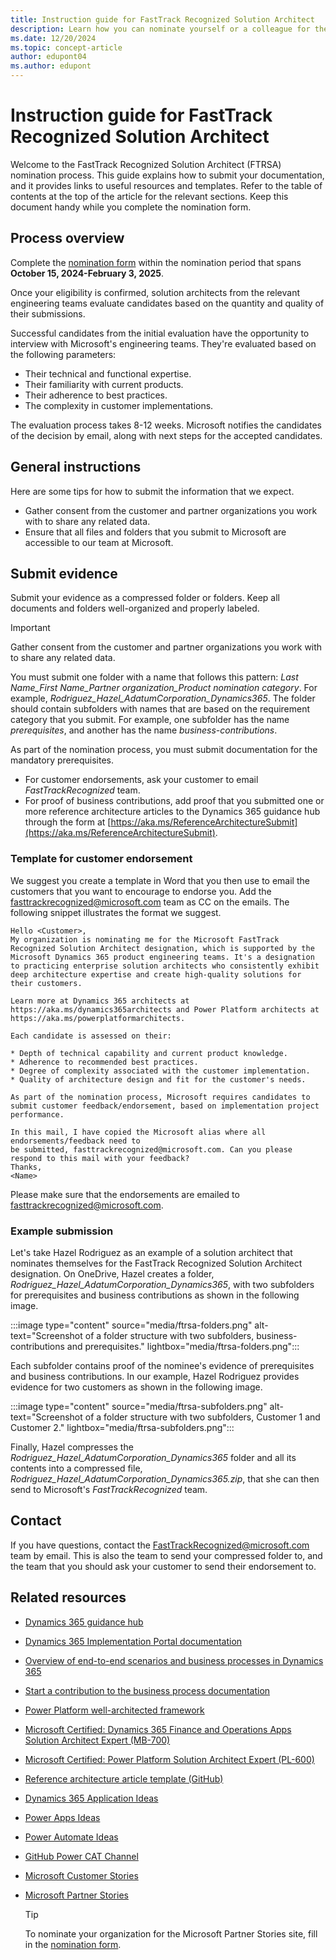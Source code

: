 ```yaml
---
title: Instruction guide for FastTrack Recognized Solution Architect
description: Learn how you can nominate yourself or a colleague for the FastTrack Recognized Solution Architect designation.
ms.date: 12/20/2024
ms.topic: concept-article
author: edupont04
ms.author: edupont
---
```


# Instruction guide for FastTrack Recognized Solution Architect

Welcome to the FastTrack Recognized Solution Architect (FTRSA) nomination process. This guide explains how to submit your documentation, and it provides links to useful resources and templates. Refer to the table of contents at the top of the article for the relevant sections. Keep this document handy while you complete the nomination form.

## Process overview

Complete the [nomination form](https://aka.ms/FTRSANomination) within the nomination period that spans **October 15, 2024-February 3, 2025**.

Once your eligibility is confirmed, solution architects from the relevant engineering teams evaluate candidates based on the quantity and quality of their submissions.

Successful candidates from the initial evaluation have the opportunity to interview with Microsoft's engineering teams. They're evaluated based on the following parameters:

- Their technical and functional expertise.  
- Their familiarity with current products.  
- Their adherence to best practices.  
- The complexity in customer implementations.  

The evaluation process takes 8-12 weeks. Microsoft notifies the candidates of the decision by email, along with next steps for the accepted candidates.

## General instructions

Here are some tips for how to submit the information that we expect.

- Gather consent from the customer and partner organizations you work with to share any related data.
- Ensure that all files and folders that you submit to Microsoft are accessible to our team at Microsoft.

<!-- 
- Add the password in the field as requested in the form, if the folder is password-protected.   -->

<!-- > [!NOTE]
> Please turn off *Notify People* when you grant access. -->

## Submit evidence

Submit your evidence as a compressed folder or folders. Keep all documents and folders well-organized and properly labeled.

> [!IMPORTANT]
> Gather consent from the customer and partner organizations you work with to share any related data.

You must submit one folder with a name that follows this pattern: *Last Name_First Name_Partner organization_Product nomination category*. For example, *Rodriguez_Hazel_AdatumCorporation_Dynamics365*. The folder should contain subfolders with names that are based on the requirement category that you submit. For example, one subfolder has the name *prerequisites*, and another has the name *business-contributions*.

As part of the nomination process, you must submit documentation for the mandatory prerequisites.  

- For customer endorsements, ask your customer to email *FastTrackRecognized* team.
- For proof of business contributions, add proof that you submitted one or more reference architecture articles to the Dynamics 365 guidance hub through the form at [https://aka.ms/ReferenceArchitectureSubmit](https://aka.ms/ReferenceArchitectureSubmit).

### Template for customer endorsement

We suggest you create a template in Word that you then use to email the customers that you want to encourage to endorse you. Add the [fasttrackrecognized@microsoft.com](mailto:fasttrackrecognized@microsoft.com) team as CC on the emails. The following snippet illustrates the format we suggest.

```plaintext
Hello <Customer>,  
My organization is nominating me for the Microsoft FastTrack Recognized Solution Architect designation, which is supported by the Microsoft Dynamics 365 product engineering teams. It's a designation to practicing enterprise solution architects who consistently exhibit deep architecture expertise and create high-quality solutions for their customers. 

Learn more at Dynamics 365 architects at https://aka.ms/dynamics365architects and Power Platform architects at https://aka.ms/powerplatformarchitects.  

Each candidate is assessed on their:  

* Depth of technical capability and current product knowledge. 
* Adherence to recommended best practices. 
* Degree of complexity associated with the customer implementation. 
* Quality of architecture design and fit for the customer's needs. 

As part of the nomination process, Microsoft requires candidates to submit customer feedback/endorsement, based on implementation project performance.  

In this mail, I have copied the Microsoft alias where all endorsements/feedback need to 
be submitted, fasttrackrecognized@microsoft.com. Can you please respond to this mail with your feedback?  
Thanks, 
<Name>
```

Please make sure that the endorsements are emailed to [fasttrackrecognized@microsoft.com](mailto:fasttrackrecognized@microsoft.com).
  
### Example submission

Let's take Hazel Rodriguez as an example of a solution architect that nominates themselves for the FastTrack Recognized Solution Architect designation. On OneDrive, Hazel creates a folder, *Rodriguez_Hazel_AdatumCorporation_Dynamics365*, with two subfolders for prerequisites and business contributions as shown in the following image.

:::image type="content" source="media/ftrsa-folders.png" alt-text="Screenshot of a folder structure with two subfolders, business-contributions and prerequisites." lightbox="media/ftrsa-folders.png":::

Each subfolder contains proof of the nominee's evidence of prerequisites and business contributions. In our example, Hazel Rodriguez provides evidence for two customers as shown in the following image.

:::image type="content" source="media/ftrsa-subfolders.png" alt-text="Screenshot of a folder structure with two subfolders, Customer 1 and Customer 2." lightbox="media/ftrsa-subfolders.png":::

Finally, Hazel compresses the *Rodriguez_Hazel_AdatumCorporation_Dynamics365* folder and all its contents into a compressed file, *Rodriguez_Hazel_AdatumCorporation_Dynamics365.zip*, that she can then send to Microsoft's *FastTrackRecognized* team<!--attach to the nomination form if the form gets adapted-->.

## Contact

If you have questions, contact the [FastTrackRecognized@microsoft.com](mailto:FastTrackRecognized@microsoft.com) team by email. This is also the team to send your compressed folder to, and the team that you should ask your customer to send their endorsement to.

## Related resources

- [Dynamics 365 guidance hub](/dynamics365/guidance/)
- [Dynamics 365 Implementation Portal documentation](/dynamics365/guidance/implementation-portal/overview)
- [Overview of end-to-end scenarios and business processes in Dynamics 365](/dynamics365/guidance/business-processes/overview)
- [Start a contribution to the business process documentation](/dynamics365/get-started/contribute#business-process-contributions)
- [Power Platform well-architected framework](/power-platform/well-architected/)
- [Microsoft Certified: Dynamics 365 Finance and Operations Apps Solution Architect Expert (MB-700)](/credentials/certifications/d365-finance-and-operations-apps-solution-architect-expert/)
- [Microsoft Certified: Power Platform Solution Architect Expert (PL-600)](/credentials/certifications/power-platform-solution-architect-expert/)
- [Reference architecture article template (GitHub)](https://aka.ms/ReferenceArchitectureTemplate)  
- [Dynamics 365 Application Ideas](https://experience.dynamics.com/ideas/)
- [Power Apps Ideas](https://ideas.powerapps.com/d365community/forum/f1458c72-ae29-ed11-9db2-000d3a8c451e)  
- [Power Automate Ideas](https://ideas.powerautomate.com/d365community/forum/086dd68e-597f-ec11-8d21-0022482e8f9f)
- [GitHub Power CAT Channel](https://github.com/microsoft/powercat)
- [Microsoft Customer Stories](https://customers.microsoft.com/en-us)
- [Microsoft Partner Stories](https://powerplatformpartners.transform.microsoft.com/partner-success/case-studies) 

  > [!TIP]
  > To nominate your organization for the Microsoft Partner Stories site, fill in the [nomination form](https://dynamicspartners.transform.microsoft.com/partner-story-submission).
<!--- [Customer Endorsement Template](https://aka.ms/FTRSAEndorse) ignoring for now since it's on a SharePoint site.-->
<!--## Related Power Platform resources

- [Microsoft Certified: Power Platform Solution Architect Expert (PL-600)](/credentials/certifications/power-platform-solution-architect-expert/)
- [Customer Endorsement Template](https://aka.ms/FTRSAEndorse)
- [Microsoft Partner Stories](https://powerplatformpartners.transform.microsoft.com/partner-success/case-studies)

  > [!TIP]
  > To nominate your organization for this site, fill in the [nomination form](https://dynamicspartners.transform.microsoft.com/partner-story-submission).
-->
